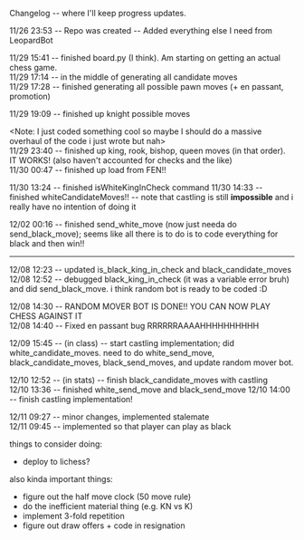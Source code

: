 Changelog -- where I'll keep progress updates.

11/26 23:53 -- Repo was created 
            -- Added everything else I need from LeopardBot

11/29 15:41 -- finished board.py (I think). Am starting on getting an actual chess game.    
11/29 17:14 -- in the middle of generating all candidate moves     
11/29 17:28 -- finished generating all possible pawn moves (+ en passant, promotion)    
    
11/29 19:09 -- finished up knight possible moves    
    
<Note: I just coded something cool so maybe I should do a massive overhaul of the code i just wrote but nah>    
11/29 23:40 -- finished up king, rook, bishop, queen moves (in that order). IT WORKS! (also haven't accounted for checks and the like)    
11/30 00:47 -- finished up load from FEN!!        


11/30 13:24 -- finished isWhiteKingInCheck command
11/30 14:33 -- finished whiteCandidateMoves!! -- note that castling is still **impossible** and i really have no intention of doing it

12/02 00:16 -- finished send_white_move (now just needa do send_black_move); seems like all there is to do is to code everything for black and then win!!

----    

12/08 12:23 -- updated is_black_king_in_check and black_candidate_moves     
12/08 12:52 -- debugged black_king_in_check (it was a variable error bruh) and did send_black_move. i think random bot is ready to be coded :D     
       
12/08 14:30 -- RANDOM MOVER BOT IS DONE!! YOU CAN NOW PLAY CHESS AGAINST IT       
12/08 14:40 -- Fixed en passant bug RRRRRRAAAAHHHHHHHHHH      
     
12/09 15:45 -- (in class) -- start castling implementation; did white_candidate_moves. need to do white_send_move, black_candidate_moves, black_send_moves, and update random mover bot.       
     
12/10 12:52 -- (in stats) -- finish black_candidate_moves with castling     
12/10 13:36 -- finished white_send_move and black_send_move
12/10 14:00 -- finish castling implementation!    
   
12/11 09:27 -- minor changes, implemented stalemate    
12/11 09:45 -- implemented so that player can play as black     






things to consider doing:   
- deploy to lichess?   

also kinda important things:   
- figure out the half move clock (50 move rule)    
- do the inefficient material thing (e.g. KN vs K)      
- implement 3-fold repetition    
- figure out draw offers + code in resignation

    